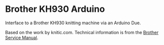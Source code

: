 Brother KH930 Arduino
=====================

Interface to a Brother KH930 knitting machine via an Arduino Due.

Based on the work by knitic.com. Technical information is from the [Brother Service Manual](https://github.com/msiegenthaler/knitting/blob/master/Manuals/Technical/Service%20Manual%20KH930%20incl.%20KG89II.pdf).
